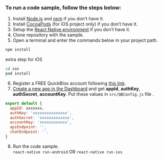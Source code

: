 ### To run a code sample, follow the steps below:

1. Install [Node.js](https://nodejs.org) and [npm](https://www.npmjs.com/get-npm) if you don’t have it.
2. Install [CocoaPods](https://guides.cocoapods.org/using/getting-started.html) (for iOS project only) if you don’t have it.
3. Setup the [React Native environment](https://facebook.github.io/react-native/docs/getting-started.html#installing-dependencies) if you don’t have it.
4. Clone repository with the sample.
5. Open a terminal and enter the commands below in your project path.
```bash
npm install
```
extra step for iOS
```bash
cd ios
pod install
```
6. Register a FREE QuickBlox account following [this link](https://admin.quickblox.com/signup).
7. [Create a new app in the Dashboard](https://docs.quickblox.com/docs/react-native-quick-start#section-create-a-new-app-in-the-dashboard) and get **appId**, **authKey**, **authSecret**, **accountKey**. Put these values in `src/QBConfig.js` file .
```javascript
export default {
  appId: xxxxxxx,
  authKey: 'xxxxxxxxxxxxxxx',
  authSecret: 'xxxxxxxxxxxxx',
  accountKey: 'xxxxxxxxxxxx',
  apiEndpoint: '',
  chatEndpoint: '',
}
```
8. Run the code sample.  
`react-native run-android` OR `react-native run-ios`